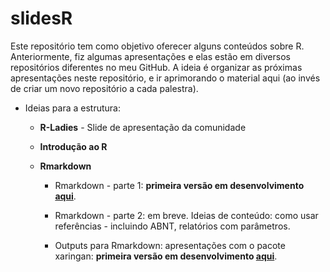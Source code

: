 # slidesR

Este repositório tem como objetivo oferecer alguns conteúdos sobre R. Anteriormente, fiz algumas apresentações e elas estão em diversos repositórios diferentes no meu GitHub. A ideia é organizar as próximas apresentações neste repositório, e ir aprimorando o material aqui (ao invés de criar um novo repositório a cada palestra).


- Ideias para a estrutura:

  - __R-Ladies__ - Slide de apresentação da comunidade
  
  - __Introdução ao R__
  
  - __Rmarkdown__

    - Rmarkdown - parte 1: __primeira versão em desenvolvimento [aqui](https://beatrizmilz.github.io/slidesR/rmarkdown/index.html)__.
    
    - Rmarkdown - parte 2: em breve. Ideias de conteúdo: como usar referências - incluindo ABNT, relatórios com parâmetros. 
    
    - Outputs para Rmarkdown: apresentações com o pacote xaringan: __primeira versão em desenvolvimento [aqui](https://beatrizmilz.github.io/slidesR/xaringan.html)__.
    

    

